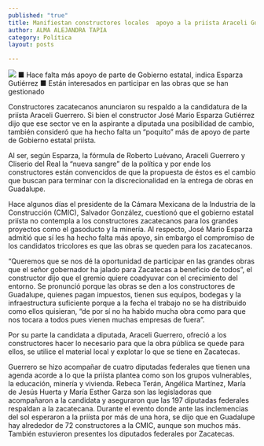 ```yaml
---
published: "true"
title: Manifiestan constructores locales  apoyo a la priísta Araceli Guerrero
author: ALMA ALEJANDRA TAPIA
category: Política
layout: posts

---
```


![](http://i.imgur.com/O0AxEe5m.jpg)
■ Hace falta más apoyo de parte de Gobierno estatal, indica Esparza Gutiérrez
■ Están interesados en participar en las obras que se han gestionado

Constructores zacatecanos anunciaron su respaldo a la candidatura de la priísta Araceli Guerrero. Si bien el constructor José Mario Esparza Gutiérrez dijo que ese sector ve en la aspirante a diputada una posibilidad de cambio, también consideró que ha hecho falta un “poquito” más de apoyo de parte de Gobierno estatal priísta. 

Al ser, según Esparza, la fórmula de Roberto Luévano, Araceli Guerrero y Cliserio del Real la “nueva sangre” de la política y por ende los constructores están convencidos de que la propuesta de éstos es el cambio que buscan para terminar con la discrecionalidad en la entrega de obras en Guadalupe. 

Hace algunos días el presidente de la Cámara Mexicana de la Industria de la Construcción (CMIC), Salvador González, cuestionó que el gobierno estatal priísta no contempla a los constructores zacatecanos para los grandes proyectos como el gasoducto y la minería. Al respecto, José Mario Esparza admitió que sí les ha hecho falta más apoyo, sin embargo el compromiso de los candidatos tricolores es que las obras se queden para los zacatecanos.

“Queremos que se nos dé la oportunidad de participar en las grandes obras que el señor gobernador ha jalado para Zacatecas a beneficio de todos”, el constructor dijo que el gremio quiere coadyuvar con el crecimiento del entorno. 
Se pronunció porque las obras se den a los constructores de Guadalupe, quienes pagan impuestos, tienen sus equipos, bodegas y la infraestructura suficiente porque a la fecha el trabajo no se ha distribuido como ellos quisieran, “de por sí no ha habido mucha obra como para que nos tocara a todos pues vienen muchas empresas de fuera”.

Por su parte la candidata a diputada, Araceli Guerrero, ofreció a los constructores hacer lo necesario para que la obra pública se quede para ellos, se utilice el material local y explotar lo que se tiene en Zacatecas. 

Guerrero se hizo acompañar de cuatro diputadas federales que tienen una agenda acorde a lo que la priísta plantea como son los grupos vulnerables, la educación, minería y vivienda. Rebeca Terán, Angélica Martínez, María de Jesús Huerta y María Esther Garza son las legisladoras que acompañaron a la candidata y aseguraron que las 197 diputadas federales respaldan a la zacatecana. 
Durante el evento donde ante las inclemencias del sol esperaron a la priísta por más de una hora, se dijo que en Guadalupe hay alrededor de 72 constructores a la CMIC, aunque son muchos más. También estuvieron presentes los diputados federales por Zacatecas.
